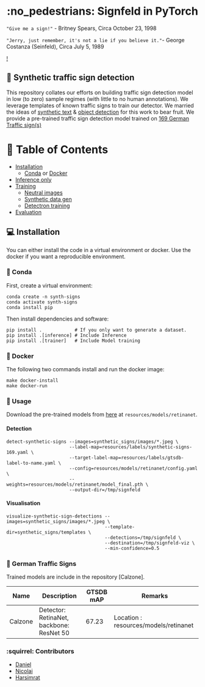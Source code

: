 <h1 align='center'>:no_pedestrians: Signfeld in PyTorch</h1>

`"Give me a sign!"` - Britney Spears, Circa October 23, 1998

`"Jerry, just remember, it's not a lie if you believe it."`- George Costanza (Seinfeld), Circa July 5, 1989

[!](https://github.com/moabitcoin/Signfeld/blob/master/synthetic_signs/images/results/frame-000547.jpg "Sample result")

## :no_bicycles: Synthetic traffic sign detection

This repository collates our efforts on building traffic sign detection model in low (to zero) sample regimes (with little to no human annotations). We leverage templates of known traffic signs to train our detector. We married the ideas of [synthetic text](https://github.com/ankush-me/SynthText) & [object detection](https://github.com/LCAD-UFES/publications-tabelini-ijcnn-2019) for this work to bear fruit. We provide a pre-trained traffic sign detection model trained on [169 German Traffic sign(s)](https://github.com/moabitcoin/Signfeld/blob/master/synthetic_signs/templates/signs.md)

# :feet: Table of Contents
* [Installation](#computer-installation)
  - [Conda](#snake-conda) or [Docker](#whale-docker)
* [Inference only](#tada-usage)
* [Training](#train-training)
  - [Neutral images](https://github.com/moabitcoin/Signfeld/blob/master/docs/download.md)
  - [Synthetic data gen](https://github.com/moabitcoin/Signfeld/blob/master/docs/datagen.md)
  - [Detectron training](https://github.com/moabitcoin/Signfeld/blob/master/docs/train.md)
* [Evaluation](https://github.com/moabitcoin/Signfeld/blob/master/docs/evaluate.md)

## :computer: Installation

You can either install the code in a virtual environment or docker. Use the docker if you want a reproducible environment.

### :snake: Conda

First, create a virtual environment:
```
conda create -n synth-signs
conda activate synth-signs
conda install pip
```
Then install dependencies and software:
```
pip install .            # If you only want to generate a dataset.
pip install .[inference] # Include Inference
pip install .[trainer]   # Include Model training
```

### :whale: Docker

The following two commands install and run the docker image:
```
make docker-install
make docker-run
```
### :tada: Usage

Download the pre-trained models from [here]() at `resources/models/retinanet`.

#### Detection
```
detect-synthetic-signs --images=synthetic_signs/images/*.jpeg \
                       --label-map=resources/labels/synthetic-signs-169.yaml \
                       --target-label-map=resources/labels/gtsdb-label-to-name.yaml \
                       --config=resources/models/retinanet/config.yaml \
                       --weights=resources/models/retinanet/model_final.pth \
                       --output-dir=/tmp/signfeld
```
#### Visualisation
```
visualize-synthetic-sign-detections --images=synthetic_signs/images/*.jpeg \
                                    --template-dir=synthetic_signs/templates \
                                    --detections=/tmp/signfeld \
                                    --destination=/tmp/signfeld-viz \
                                    --min-confidence=0.5
```

### :rabbit2: German Traffic Signs
Trained models are include in the repository [Calzone].

| Name    | Description                                | GTSDB mAP | Remarks                                 |
| ---     | ---                                        | ---       | ---                                     |
| Calzone | Detector: RetinaNet, backbone: ResNet 50   | 67.23     | Location : resources/models/retinanet   |

### :squirrel: Contributors
- [Daniel](https://github.com/daniel-j-h)
- [Nicolai](https://www.github.com/nwojke)
- [Harsimrat](https://github.com/sandhawalia)
